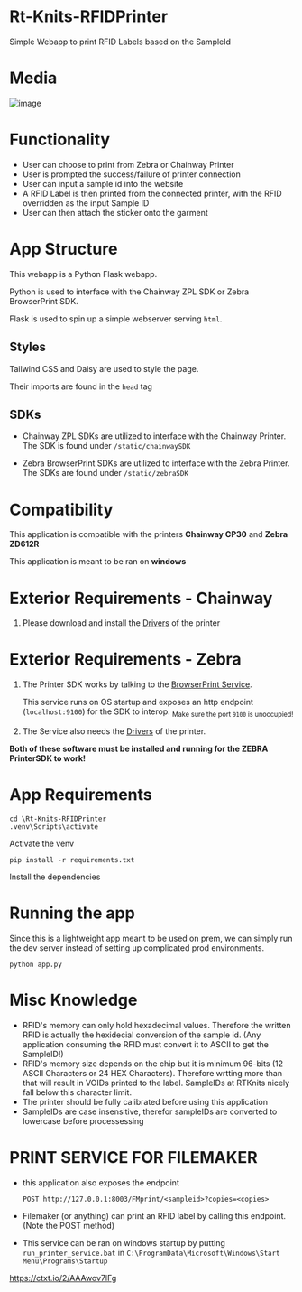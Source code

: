 # Rt-Knits-RFIDPrinter

Simple Webapp to print RFID Labels based on the SampleId

# Media

![image](https://github.com/Jeffersonlii/Rt-Knits-FindSample/assets/32963293/54881243-e29d-4710-9b84-e9be636d9ba3)

# Functionality

- User can choose to print from Zebra or Chainway Printer
- User is prompted the success/failure of printer connection
- User can input a sample id into the website
- A RFID Label is then printed from the connected printer, with the RFID overridden as the input Sample ID
- User can then attach the sticker onto the garment

# App Structure

This webapp is a Python Flask webapp.

Python is used to interface with the Chainway ZPL SDK or Zebra BrowserPrint SDK.

Flask is used to spin up a simple webserver serving `html`.

## Styles

Tailwind CSS and Daisy are used to style the page.

Their imports are found in the `head` tag

## SDKs

- Chainway ZPL SDKs are utilized to interface with the Chainway Printer. The SDK is found under `/static/chainwaySDK`

- Zebra BrowserPrint SDKs are utilized to interface with the Zebra Printer. The SDKs are found under `/static/zebraSDK`

# Compatibility

This application is compatible with the printers **Chainway CP30** and **Zebra ZD612R**

This application is meant to be ran on **windows**

# Exterior Requirements - Chainway

1. Please download and install the [Drivers](https://www.chainway.net/Support/Info/30) of the printer

# Exterior Requirements - Zebra

1. The Printer SDK works by talking to the [BrowserPrint Service](https://www.zebra.com/us/en/support-downloads/printer-software/by-request-software.html).

   This service runs on OS startup and exposes an http endpoint (`localhost:9100`) for the SDK to interop.
   <sub>Make sure the port `9100` is unoccupied!</sub>

2. The Service also needs the [Drivers](https://www.zebra.com/us/en/support-downloads/printers/desktop/zd621.html) of the printer.

**Both of these software must be installed and running for the ZEBRA PrinterSDK to work!**

# App Requirements

```
cd \Rt-Knits-RFIDPrinter
.venv\Scripts\activate
```

Activate the venv

```
pip install -r requirements.txt
```

Install the dependencies

# Running the app

Since this is a lightweight app meant to be used on prem, we can simply run the dev server instead of setting up complicated prod environments.

`python app.py`

# Misc Knowledge

- RFID's memory can only hold hexadecimal values. Therefore the written RFID is actually the hexidecial conversion of the sample id. (Any application consuming the RFID must convert it to ASCII to get the SampleID!)
- RFID's memory size depends on the chip but it is minimum 96-bits (12 ASCII Characters or 24 HEX Characters). Therefore wrtting more than that will result in VOIDs printed to the label. SampleIDs at RTKnits nicely fall below this character limit.
- The printer should be fully calibrated before using this application
- SampleIDs are case insensitive, therefor sampleIDs are converted to lowercase before processessing

# PRINT SERVICE FOR FILEMAKER

- this application also exposes the endpoint

  `POST http://127.0.0.1:8003/FMprint/<sampleid>?copies=<copies>`

- Filemaker (or anything) can print an RFID label by calling this endpoint. (Note the POST method)

- This service can be ran on windows startup by putting `run_printer_service.bat` in
  `C:\ProgramData\Microsoft\Windows\Start Menu\Programs\Startup`

https://ctxt.io/2/AAAwov7lFg
